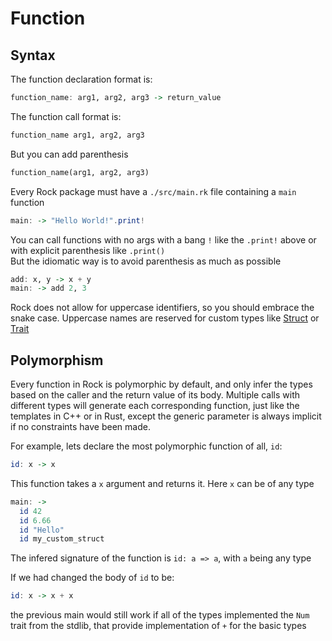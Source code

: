 # Function

## Syntax

The function declaration format is:

```haskell
function_name: arg1, arg2, arg3 -> return_value
```

The function call format is:

```haskell
function_name arg1, arg2, arg3
```

But you can add parenthesis

```haskell
function_name(arg1, arg2, arg3)
```

Every Rock package must have a `./src/main.rk` file containing a `main` function

```haskell
main: -> "Hello World!".print!
```

You can call functions with no args with a bang `!` like the `.print!` above or with
explicit parenthesis like `.print()`  
But the idiomatic way is to avoid parenthesis as much as possible

```haskell
add: x, y -> x + y
main: -> add 2, 3
```

Rock does not allow for uppercase identifiers, so you should embrace the snake case.
Uppercase names are reserved for custom types like [Struct](./struct.md) or [Trait](./trait.md)

## Polymorphism

Every function in Rock is polymorphic by default, and only infer the types based on the caller and the return value of its body.
Multiple calls with different types will generate each corresponding function, just like the templates in C++ or in Rust, except the generic parameter is always implicit if no constraints have been made.

For example, lets declare the most polymorphic function of all, `id`:

```haskell
id: x -> x
```

This function takes a `x` argument and returns it. Here `x` can be of any type

```haskell
main: ->
  id 42
  id 6.66
  id "Hello"
  id my_custom_struct
```

The infered signature of the function is `id: a => a`, with `a` being any type

If we had changed the body of `id` to be:

```haskell
id: x -> x + x
```

the previous main would still work if all of the types implemented the `Num` trait from the stdlib, that provide implementation of `+` for the basic types



